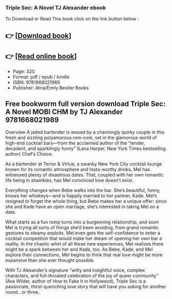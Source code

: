 ### Triple Sec: A Novel TJ Alexander ebook

To Download or Read This book click on the link button below :

## 👉  [**[Download book](http://filesbooks.info/download.php?group=book&from=github.com&id=710311&lnk=1065 "Download book")**]

## 👉  [**[Read online book](http://filesbooks.info/download.php?group=book&from=github.com&id=710311&lnk=1065 "Read online book")**]


* Page: 320
* Format: pdf / epub / kindle
* ISBN: 9781668021989
* Publisher: Atria/Emily Bestler Books



## Free bookworm full version download Triple Sec: A Novel MOBI CHM by TJ Alexander 9781668021989


Overview
A jaded bartender is wooed by a charmingly quirky couple in this fresh and sizzling polyamorous rom-com, set in the glamorous world of high-end cocktail bars—from the acclaimed author of the “tender, decadent, and sparklingly funny” (Lana Harper, New York Times bestselling author) Chef’s Choice.
 
 As a bartender at Terror &amp; Virtue, a swanky New York City cocktail lounge known for its romantic atmosphere and Insta-worthy drinks, Mel has witnessed plenty of disastrous dates. That, coupled with her own romantic life being in shambles, has Mel convinced love doesn’t exist.
 
 Everything changes when Bebe walks into the bar. She’s beautiful, funny, knows her whiskeys—and is happily married to her partner, Kade. Mel’s resigned to forget the whole thing, but Bebe makes her a unique offer: since she and Kade have an open marriage, she’s interested in taking Mel on a date.
 
 What starts as a fun romp turns into a burgeoning relationship, and soon Mel is trying all sorts of things she’d been avoiding, from grand romantic gestures to steamy exploits. Mel even gets the self-confidence to enter a cocktail competition that would make her dream of opening her own bar a reality. In the chaotic whirl of all these new experiences, Mel realizes there might be a spark between her and Kade, too. As Bebe, Kade, and Mel explore their connections, Mel begins to think that real love might be more expansive than she ever thought possible.
 
 With TJ Alexander’s signature “witty and insightful voice, complex characters, and full-throated celebration of the joy of queer community” (Ava Wilder, author of How to Fake It in Hollywood), Triple Sec is a passionate, thirst-quenching love story that will have you asking for another round...or three.



